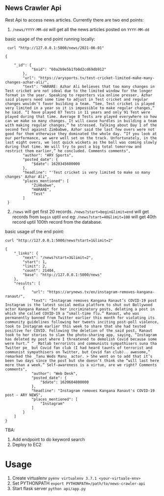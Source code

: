 News Crawler Api
--
Rest Api to access news articles. Currently there are two end points: 

1. ```/news/YYYY-MM-dd``` will get all the news articles posted on ```YYYY-MM-dd```


basic usage of the end point running locally: 
```
 curl "http://127.0.0.1:5000/news/2021-06-01"
 
{
 
    "_id": {
            "$oid": "60a2b9e5b1fb0d2cd69db912"
        },
        "url": "https://arysports.tv/test-cricket-limited-make-many-changes-azhar-ali/",
        "text": "HARARE: Azhar Ali believes that too many changes in Test cricket are not ideal due to the limited window for the longer format in the year. Speaking to reporters via online presser, Azhar said players need some time to adjust in Test cricket and regular changes wouldn’t favor building a team. “See, Test cricket is played very limited in a year so it is impossible to make regular changes,” he said. “I have played 87 Tests in 11 years and only 91 Test were played during that time. Average 8 Tests are played everywhere so how can we make so many changes. It will cause hurdles in building a team with making regular changes,” he stressed. Talking about Day 1 of the second Test against Zimbabwe, Azhar said the last few overs were not good for them otherwise they dominated the whole day. “If you look at our performance, we were well set on the track. Unfortunately, in the last eight overs, we lost quick wickets as the ball was coming slowly during that time. We will try to post a big total tomorrow and restrict them earlier,” he concluded. Comments comments",
        "author": "ARY Sports",
        "posted_date": {
            "$date": 1620345600000
        },
        "headline": "'Test cricket is very limited to make so many changes' Azhar Ali",
        "places_mentioned": [
            "Zimbabwe",
            "HARARE",
            "Test"
        ]
 }
```

2. ```/news``` will get first 20 records. ```/news?start=begin&limit=end``` will 
   get records from ```begin``` uptil ```end``` 
   eg: ```/news?start=40&limit=100``` will get 40th record uptil 100th record from the database. 

basic usage of the end point: 

```
curl "http://127.0.0.1:5000/news?start=1&limit=2"

{
    "_links": {
        "next": "/news?start=3&limit=2",
        "start": 1,
        "limit": 2,
        "count": 21404,
        "base": "http://127.0.0.1:5000/news"
    },
    "results": [
        {
            "url": "https://arynews.tv/en/instagram-removes-kangana-ranaut/",
            "text": "Instagram removes Kangana Ranaut’s COVID-19 post Instagram is the latest social media platform to shut out Bollywood actor Kangana Ranaut for her incriminatory posts, deleting a post in which she called COVID-19 a “small-time flu.” Ranaut, who was permanently banned from Twitter earlier this month for violating its community guidelines following her tweets inciting post-poll violence, took to Instagram earlier this week to share that she had tested positive for COVID. Following the deletion of the said post, Ranaut took to her stories to slam the photo-sharing app, saying, “Instagram has deleted my post where I threatened to demolish Covid because some were hurt.” “ _Matlab terrorists and communists sympathisers suna tha Twitter pe_ but Covid fan club (I had heard taunts of terrorist and communist sympathisers on Twitter, but Covid fan club).. awesome,” remarked the _Tanu Weds Manu_ actor. > She went on to add that it’s been two days since the post but she doesn’t think she “will last here more than a week.” Self-awareness is a virtue, are we right? Comments comments",
            "author": "Web Desk",
            "posted_date": {
                "$date": 1620604800000
            },
            "headline": "Instagram removes Kangana Ranaut's COVID-19 post - ARY NEWS",
            "places_mentioned": [
                "Instagram"
            ]
        }
    ]
}
```

TBA:
1. Add endpoint to do keyword search
2. Deploy to EC2

# Usage
1. Create virtualenv ```pyenv virtualenv 3.7.1 <your-virtuale-env>```
2. Set PYTHONPATH ```export PYTHONPATH=/path/to/news-crawler-api```
3. Start flask server ```python api/app.py```